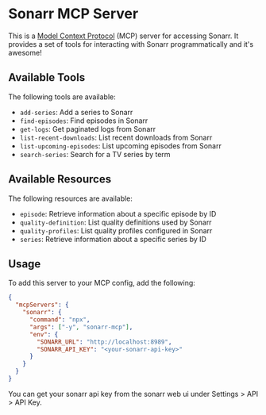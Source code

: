 # Sonarr MCP Server

This is a [Model Context Protocol](https://modelcontextprotocol.org) (MCP) server for accessing Sonarr. It provides a set of tools for interacting with Sonarr programmatically and it's awesome!

## Available Tools

The following tools are available:

- `add-series`: Add a series to Sonarr
- `find-episodes`: Find episodes in Sonarr
- `get-logs`: Get paginated logs from Sonarr
- `list-recent-downloads`: List recent downloads from Sonarr
- `list-upcoming-episodes`: List upcoming episodes from Sonarr
- `search-series`: Search for a TV series by term

## Available Resources

The following resources are available:

- `episode`: Retrieve information about a specific episode by ID
- `quality-definition`: List quality definitions used by Sonarr
- `quality-profiles`: List quality profiles configured in Sonarr
- `series`: Retrieve information about a specific series by ID

## Usage

To add this server to your MCP config, add the following:

```json
{
  "mcpServers": {
    "sonarr": {
      "command": "npx",
      "args": ["-y", "sonarr-mcp"],
      "env": {
        "SONARR_URL": "http://localhost:8989",
        "SONARR_API_KEY": "<your-sonarr-api-key>"
      }
    }
  }
}
```

You can get your sonarr api key from the sonarr web ui under Settings > API > API Key.
